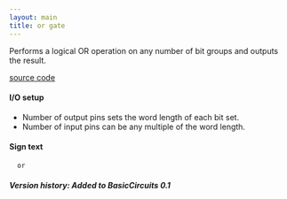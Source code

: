 ```yaml
---
layout: main
title: or gate
---
```


Performs a logical OR operation on any number of bit groups and outputs the result.

[source code](https://github.com/eisental/BasicCircuits/blob/master/src/main/java/org/tal/basiccircuits/or.java)

#### I/O setup 
* Number of output pins sets the word length of each bit set.  
* Number of input pins can be any multiple of the word length.

#### Sign text
`   or   `

##### Version history: Added to BasicCircuits 0.1

